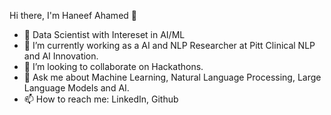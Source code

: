 Hi there, I'm Haneef Ahamed 👋

- 🔭 Data Scientist with Intereset in AI/ML
- 🌱 I’m currently working as a AI and NLP Researcher at Pitt Clinical NLP and AI Innovation. 
- 👯 I’m looking to collaborate on Hackathons.  
- 💬 Ask me about Machine Learning, Natural Language Processing, Large Language Models and AI. 
- 📫 How to reach me: LinkedIn, Github
